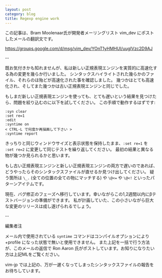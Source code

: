 ```yaml
---
layout: post
category: blog
title: Regexp engine work
---
```

この記事は、Bram Moolenaar氏が開発者メーリングリスト vim\_dev にポストしたメールの翻訳文です。

https://groups.google.com/d/msg/vim_dev/YOnT1yHMHUI/uugIVzc2D9AJ

--

既お気付きかも知れませんが、私は新しい正規表現エンジンを実質的に高速化する為の変更を幾らか行いました。
シンタックスハイライトされた幾らかのファイル、それらのほ殆どが高速化された事を確認しました。
幾つかはとても高速化され、そしてまた幾つかは古い正規表現エンジンと同じでした。

もしまだ新しい正規表現エンジンを使っても、とても遅いという結果を見つけたら、問題を絞り込むのに以下を試してください。
この手順で動作するはずです:

```vim
:syn clear 
:set re=1 
:edit 
:syntime on 
< CTRL-L で何度か再描画して下さい > 
:syntime report 
```

きっちりと同じウィンドウサイズと表示状態を保持したまま、`:set re=1` を `:set re=2` に変更して同じテストを繰り返してください。
最初の結果と異なる物が幾つか見られるかと思います。

もし古い正規表現エンジンと新しい正規表現エンジンの両方で遅いのであれば、どうやったらそのシンタックスファイルが直せるか見つけ出してください。
疑う箇所は `\_.` (全ての位置の全ての物にマッチする) や `\@<=` や `\@<!` といったパターンアイテムです。

現在、バグ修正のフェーズへ移行しています。幸いながらこの1,2週間以内にβテストバージョンの準備ができます。
私が計画していた、この小さいながら巨大な変更のリリースは成し遂げられるでしょう。

--

編集者注

メール内で使用されている `syntime` コマンドはコンパイルオプションにより +profile になった状態で無いと使用できません。
また上記を一括で行う方法が、このメールの返信で Ron Aaron 氏がポストしています。お知りになりたい方は上記MLをご覧ください。

vim-jp では上記の、万が一遅くなってしまったシンタックスファイルの報告をお待ちしています。
